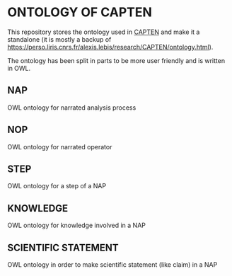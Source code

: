 # ONTOLOGY OF CAPTEN

This repository stores the ontology used in [CAPTEN](https://github.com/alexislebis/CAPTEN) and make it a standalone (it is mostly a backup of https://perso.liris.cnrs.fr/alexis.lebis/research/CAPTEN/ontology.html).

The ontology has been split in parts to be more user friendly and is written in OWL.

## NAP
OWL ontology for narrated analysis process

## NOP
OWL ontology for narrated operator

## STEP
OWL ontology for a step of a NAP

## KNOWLEDGE
OWL ontology for knowledge involved in a NAP

## SCIENTIFIC STATEMENT
OWL ontology in order to make scientific statement (like claim) in a NAP